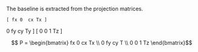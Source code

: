The baseline is extracted from the projection matrices. 

    [ fx 0  cx Tx ] 
 0  fy cy Ty ] 
    [ 0  0  1  Tz ]

```math
  P = 
  \begin{bmatrix} 
    fx 0  cx Tx  \\ 
    0  fy cy T \\ 
    0  0  1  Tz
  \end{bmatrix}
```